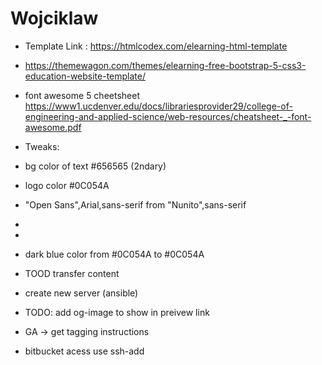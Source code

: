 # Wojciklaw


* Template Link    : https://htmlcodex.com/elearning-html-template
* https://themewagon.com/themes/elearning-free-bootstrap-5-css3-education-website-template/
* font awesome 5 cheetsheet https://www1.ucdenver.edu/docs/librariesprovider29/college-of-engineering-and-applied-science/web-resources/cheatsheet-_-font-awesome.pdf
* Tweaks:
* bg color of text #656565 (2ndary)
* logo color #0C054A
* "Open Sans",Arial,sans-serif  from "Nunito",sans-serif
* <link href="https://fonts.googleapis.com/css2?family=Heebo:wght@400;500;600&family=Nunito:wght@600;700;800&display=swap" rel="stylesheet">
* <link rel="stylesheet" href="https://fonts.googleapis.com/css?family=Noto+Serif:400,400italic,700|Open+Sans:300,400,600,700">
* dark blue color from #0C054A to #0C054A

* TOOD transfer content
* create new server (ansible)
* TODO: add og-image to show in preivew link
* GA -> get tagging instructions
* bitbucket acess use ssh-add 